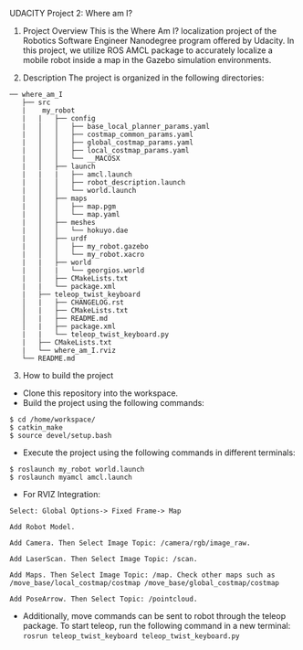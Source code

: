UDACITY Project 2: Where am I?

1. Project Overview
This is the Where Am I? localization project of the Robotics Software Engineer Nanodegree program offered by Udacity. In this project, we utilize ROS AMCL package to accurately localize a mobile robot inside a map in the Gazebo simulation environments.

2. Description
The project is organized in the following directories:
```                                                      
── where_am_I
   ├── src
   |    my_robot
   |   |   ├── config
   |   │   │   ├── base_local_planner_params.yaml
   |   │   │   ├── costmap_common_params.yaml
   |   │   │   ├── global_costmap_params.yaml
   |   │   │   ├── local_costmap_params.yaml
   |   │   │   └── __MACOSX
   |   │   ├── launch
   |   |   |   ├── amcl.launch
   |   │   │   ├── robot_description.launch
   |   │   │   └── world.launch
   |   │   ├── maps
   |   │   │   ├── map.pgm
   |   │   │   └── map.yaml
   |   │   ├── meshes
   |   │   │   └── hokuyo.dae
   |   │   ├── urdf
   |   │   │   ├── my_robot.gazebo
   |   │   │   └── my_robot.xacro
   |   |   ├── world
   |   │   |   └── georgios.world
   |   │   ├── CMakeLists.txt
   |   |   └── package.xml
   |   ├── teleop_twist_keyboard
   │   |   ├── CHANGELOG.rst
   │   |   ├── CMakeLists.txt
   │   |   ├── README.md
   │   |   ├── package.xml
   |   |   └── teleop_twist_keyboard.py
   |   ├── CMakeLists.txt
   |   └── where_am_I.rviz
   └── README.md 
```

3. How to build the project

  - Clone this repository into the workspace.
  - Build the project using the following commands:
  ```
  $ cd /home/workspace/
  $ catkin_make
  $ source devel/setup.bash
  ```
  - Execute the project using the following commands in different terminals:
  ```
  $ roslaunch my_robot world.launch 
  $ roslaunch myamcl amcl.launch
  ```
  - For RVIZ Integration: 

   `Select: Global Options-> Fixed Frame-> Map`

   `Add Robot Model.`
   
   `Add Camera. Then Select Image Topic: /camera/rgb/image_raw.`
   
   `Add LaserScan. Then Select Image Topic: /scan.`
   
   `Add Maps. Then Select Image Topic: /map. Check other maps such as /move_base/local_costmap/costmap /move_base/global_costmap/costmap`
   
   `Add PoseArrow. Then Select Topic: /pointcloud.`

  - Additionally, move commands can be sent to robot through the teleop package. To start teleop, run the following command in a new terminal: ` rosrun teleop_twist_keyboard teleop_twist_keyboard.py `
